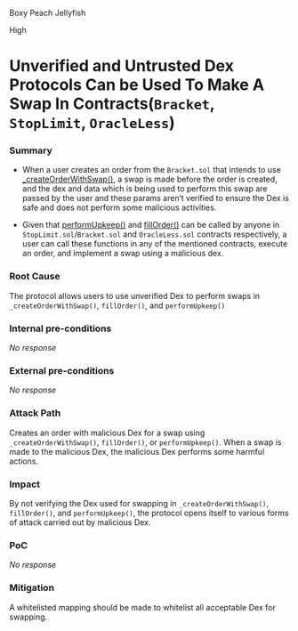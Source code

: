 Boxy Peach Jellyfish

High

# Unverified and Untrusted Dex Protocols Can be Used To Make A Swap In Contracts(`Bracket`, `StopLimit`, `OracleLess`)

### Summary

- When a user creates an order from the `Bracket.sol` that intends to use [_createOrderWithSwap()](https://github.com/sherlock-audit/2024-11-oku/blob/main/oku-custom-order-types/contracts/automatedTrigger/Bracket.sol#L401), a swap is made before the order is created, and the dex and data which is being used to perform this swap are passed by the user and these params aren’t verified to ensure the Dex is safe and does not perform some malicious activities. 

- Given that [performUpkeep()](https://github.com/sherlock-audit/2024-11-oku/blob/main/oku-custom-order-types/contracts/automatedTrigger/StopLimit.sol#L75) and [fillOrder()](https://github.com/sherlock-audit/2024-11-oku/blob/main/oku-custom-order-types/contracts/automatedTrigger/OracleLess.sol#L103) can be called by anyone in `StopLimit.sol`/`Bracket.sol` and `OracleLess.sol` contracts respectively, a user can call these functions in any of the mentioned contracts, execute an order, and implement a swap using a malicious dex.

### Root Cause

The protocol allows users to use unverified Dex to perform swaps in `_createOrderWithSwap()`, `fillOrder()`, and `performUpkeep()`

### Internal pre-conditions

_No response_

### External pre-conditions

_No response_

### Attack Path

Creates an order with malicious Dex for a swap using `_createOrderWithSwap()`, `fillOrder()`, or `performUpkeep()`.
When a swap is made to the malicious Dex, the malicious Dex performs some harmful actions. 

### Impact

By not verifying the Dex used for swapping in `_createOrderWithSwap()`, `fillOrder()`, and `performUpkeep()`, the protocol opens itself to various forms of attack carried out by malicious Dex.

### PoC

_No response_

### Mitigation

A whitelisted mapping should be made to whitelist all acceptable Dex for swapping.